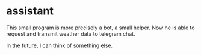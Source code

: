 # assistant
This small program is more precisely a bot, a small helper.
Now he is able to request and transmit weather data to telegram chat.

In the future, I can think of something else. 